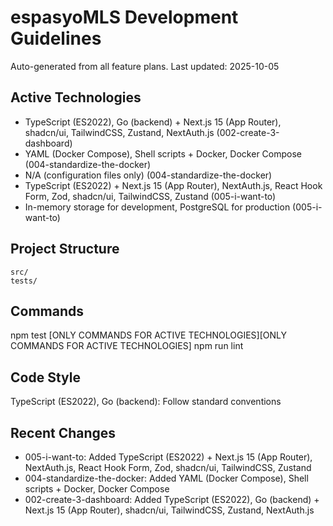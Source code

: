 # espasyoMLS Development Guidelines

Auto-generated from all feature plans. Last updated: 2025-10-05

## Active Technologies
- TypeScript (ES2022), Go (backend) + Next.js 15 (App Router), shadcn/ui, TailwindCSS, Zustand, NextAuth.js (002-create-3-dashboard)
- YAML (Docker Compose), Shell scripts + Docker, Docker Compose (004-standardize-the-docker)
- N/A (configuration files only) (004-standardize-the-docker)
- TypeScript (ES2022) + Next.js 15 (App Router), NextAuth.js, React Hook Form, Zod, shadcn/ui, TailwindCSS, Zustand (005-i-want-to)
- In-memory storage for development, PostgreSQL for production (005-i-want-to)

## Project Structure
```
src/
tests/
```

## Commands
npm test [ONLY COMMANDS FOR ACTIVE TECHNOLOGIES][ONLY COMMANDS FOR ACTIVE TECHNOLOGIES] npm run lint

## Code Style
TypeScript (ES2022), Go (backend): Follow standard conventions

## Recent Changes
- 005-i-want-to: Added TypeScript (ES2022) + Next.js 15 (App Router), NextAuth.js, React Hook Form, Zod, shadcn/ui, TailwindCSS, Zustand
- 004-standardize-the-docker: Added YAML (Docker Compose), Shell scripts + Docker, Docker Compose
- 002-create-3-dashboard: Added TypeScript (ES2022), Go (backend) + Next.js 15 (App Router), shadcn/ui, TailwindCSS, Zustand, NextAuth.js

<!-- MANUAL ADDITIONS START -->
<!-- MANUAL ADDITIONS END -->
